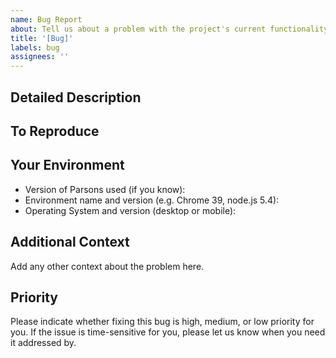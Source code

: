 ```yaml
---
name: Bug Report
about: Tell us about a problem with the project's current functionality
title: '[Bug]'
labels: bug
assignees: ''
---
```


<!--- Provide a general summary of the bug you're experiencing in the Title above -->

## Detailed Description

<!--- Provide a detailed description of the bug you are experiencing - tell us what you expected to happen, and what happened instead of that -->

## To Reproduce

<!--- Describe the steps that lead to experiencing the bug -->

## Your Environment

<!--- Include as many relevant details about the environment you experienced the bug in, such as the following bullet points -->

- Version of Parsons used (if you know):
- Environment name and version (e.g. Chrome 39, node.js 5.4):
- Operating System and version (desktop or mobile):

## Additional Context

Add any other context about the problem here.

## Priority

Please indicate whether fixing this bug is high, medium, or low priority for you. If the issue is time-sensitive for you, please let us know when you need it addressed by.
